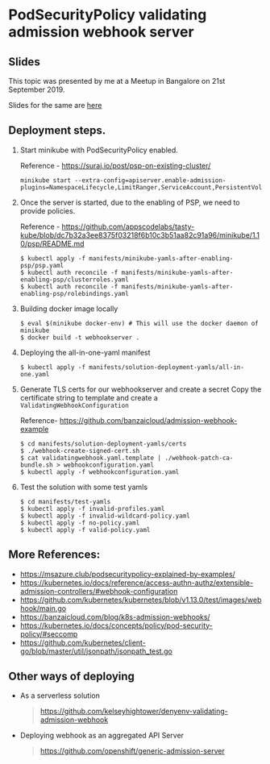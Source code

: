 # PodSecurityPolicy validating admission webhook server

## Slides
This topic was presented by me at a Meetup in Bangalore on 21st September 2019.

Slides for the same are [here](https://docs.google.com/presentation/d/1lfCKQxgseX3FXVgLT-UPbvHP8hnesgI8_aASlOYPKVk/edit?usp=sharing) 
## Deployment steps.

1. Start minikube with PodSecurityPolicy enabled.

   Reference - https://suraj.io/post/psp-on-existing-cluster/

    ```
    minikube start --extra-config=apiserver.enable-admission-plugins=NamespaceLifecycle,LimitRanger,ServiceAccount,PersistentVolumeLabel,DefaultStorageClass,ResourceQuota,DefaultTolerationSeconds,PodSecurityPolicy,MutatingAdmissionWebhook,ValidatingAdmissionWebhook
    ```

2. Once the server is started, due to the enabling of PSP, we need to provide policies. 
   
   Reference -  https://github.com/appscodelabs/tasty-kube/blob/dc7b32a3ee8375f03218f6b10c3b51aa82c91a96/minikube/1.10/psp/README.md

    ```
    $ kubectl apply -f manifests/minikube-yamls-after-enabling-psp/psp.yaml
    $ kubectl auth reconcile -f manifests/minikube-yamls-after-enabling-psp/clusterroles.yaml
    $ kubectl auth reconcile -f manifests/minikube-yamls-after-enabling-psp/rolebindings.yaml
    ```

3. Building docker image locally
    ```
    $ eval $(minikube docker-env) # This will use the docker daemon of minikube
    $ docker build -t webhookserver .
    ```
4. Deploying the all-in-one-yaml manifest

    ```
    $ kubectl apply -f manifests/solution-deployment-yamls/all-in-one.yaml
    ```

5. Generate TLS certs for our webhookserver and create a secret
   Copy the certificate string to template and create a `ValidatingWebhookConfiguration`

   Reference- https://github.com/banzaicloud/admission-webhook-example
  
    ```
    $ cd manifests/solution-deployment-yamls/certs
    $ ./webhook-create-signed-cert.sh
    $ cat validatingwebhook.yaml.template | ./webhook-patch-ca-bundle.sh > webhookconfiguration.yaml
    $ kubectl apply -f webhookconfiguration.yaml
    ```
6. Test the solution with some test yamls
    ```
    $ cd manifests/test-yamls
    $ kubectl apply -f invalid-profiles.yaml
    $ kubectl apply -f invalid-wildcard-policy.yaml
    $ kubectl apply -f no-policy.yaml
    $ kubectl apply -f valid-policy.yaml
    ```

## More References: 
- https://msazure.club/podsecuritypolicy-explained-by-examples/
- https://kubernetes.io/docs/reference/access-authn-authz/extensible-admission-controllers/#webhook-configuration
- https://github.com/kubernetes/kubernetes/blob/v1.13.0/test/images/webhook/main.go
- https://banzaicloud.com/blog/k8s-admission-webhooks/
- https://kubernetes.io/docs/concepts/policy/pod-security-policy/#seccomp
- https://github.com/kubernetes/client-go/blob/master/util/jsonpath/jsonpath_test.go



## Other ways of deploying
- As a serverless solution
  > https://github.com/kelseyhightower/denyenv-validating-admission-webhook
- Deploying webhook as an aggregated API Server
  > https://github.com/openshift/generic-admission-server